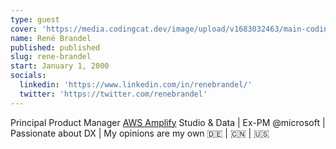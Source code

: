 ```yaml
---
type: guest
cover: 'https://media.codingcat.dev/image/upload/v1683032463/main-codingcatdev-photo/podcast-guest/renebrandel'
name: René Brandel
published: published
slug: rene-brandel
start: January 1, 2000
socials:
  linkedin: 'https://www.linkedin.com/in/renebrandel/'
  twitter: 'https://twitter.com/renebrandel'
---
```


Principal Product Manager [AWS Amplify](https://aws.amazon.com/amplify/) Studio & Data | Ex-PM @microsoft | Passionate about DX | My opinions are my own 🇩🇪 | 🇨🇳 | 🇺🇸
